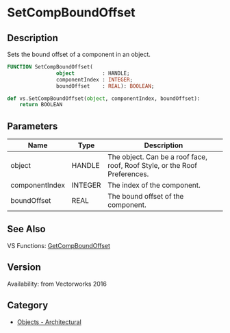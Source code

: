 # SetCompBoundOffset

## Description
Sets the bound offset of a component in an object.

```pascal
FUNCTION SetCompBoundOffset(
				object         : HANDLE;
				componentIndex : INTEGER;
				boundOffset    : REAL): BOOLEAN;
```

```python
def vs.SetCompBoundOffset(object, componentIndex, boundOffset):
    return BOOLEAN
```

## Parameters
|Name|Type|Description|
|---|---|---|
|object|HANDLE|The object. Can be a roof face, roof, Roof Style, or the Roof Preferences.|
|componentIndex|INTEGER|The index of the component.|
|boundOffset|REAL|The bound offset of the component.|

## See Also
VS Functions:
[GetCompBoundOffset](GetCompBoundOffset.md)

## Version
Availability: from Vectorworks 2016

## Category
* [Objects - Architectural](../Categories/Objects%20-%20Architectural.md)
